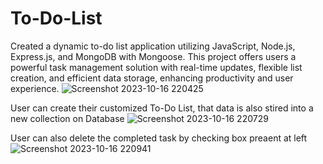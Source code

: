 # To-Do-List

Created a dynamic to-do list application utilizing JavaScript, Node.js, Express.js, and MongoDB with Mongoose. This project offers users a powerful task management solution with real-time updates, flexible list creation, and efficient data storage, enhancing productivity and user experience.
![Screenshot 2023-10-16 220425](https://github.com/doshiMiraj/To-Do-List/assets/114590608/bad865ed-7de4-4340-a2e3-8d8275dca0ce)

User can create their customized To-Do List, that data is also stired into a new collection on Database
![Screenshot 2023-10-16 220729](https://github.com/doshiMiraj/To-Do-List/assets/114590608/e48ccc65-e785-43d9-84dc-69e50bd4e4a3)

User can also delete the completed task by checking box preaent at left
![Screenshot 2023-10-16 220941](https://github.com/doshiMiraj/To-Do-List/assets/114590608/154d9a84-921a-4519-85e1-c563b7c5d803)
